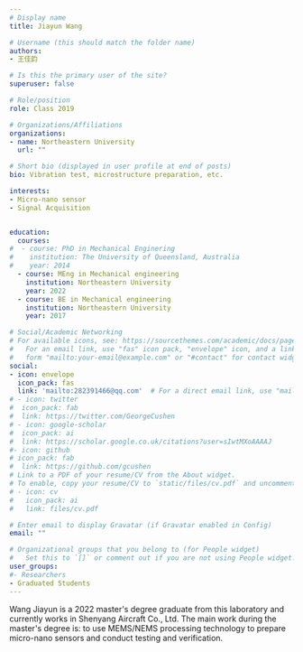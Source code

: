 ```yaml
---
# Display name
title: Jiayun Wang

# Username (this should match the folder name)
authors:
- 王佳韵

# Is this the primary user of the site?
superuser: false

# Role/position
role: Class 2019

# Organizations/Affiliations
organizations:
- name: Northeastern University
  url: ""

# Short bio (displayed in user profile at end of posts)
bio: Vibration test, microstructure preparation, etc.

interests:
- Micro-nano sensor
- Signal Acquisition


education:
  courses:
#  - course: PhD in Mechanical Enginering
#    institution: The University of Queensland, Australia
#    year: 2014
  - course: MEng in Mechanical engineering
    institution: Northeastern University
    year: 2022 
  - course: BE in Mechanical engineering
    institution: Northeastern University
    year: 2017

# Social/Academic Networking
# For available icons, see: https://sourcethemes.com/academic/docs/page-builder/#icons
#   For an email link, use "fas" icon pack, "envelope" icon, and a link in the
#   form "mailto:your-email@example.com" or "#contact" for contact widget.
social:
- icon: envelope
  icon_pack: fas
  link: 'mailto:282391466@qq.com'  # For a direct email link, use "mailto:test@example.org".
# - icon: twitter
#  icon_pack: fab
#  link: https://twitter.com/GeorgeCushen
# - icon: google-scholar
#  icon_pack: ai
#  link: https://scholar.google.co.uk/citations?user=sIwtMXoAAAAJ
#- icon: github
# icon_pack: fab
#  link: https://github.com/gcushen
# Link to a PDF of your resume/CV from the About widget.
# To enable, copy your resume/CV to `static/files/cv.pdf` and uncomment the lines below.
# - icon: cv
#   icon_pack: ai
#   link: files/cv.pdf

# Enter email to display Gravatar (if Gravatar enabled in Config)
email: ""

# Organizational groups that you belong to (for People widget)
#   Set this to `[]` or comment out if you are not using People widget.
user_groups:
#- Researchers
- Graduated Students
---
```


Wang Jiayun is a 2022 master's degree graduate from this laboratory and currently works in Shenyang Aircraft Co., Ltd. The main work during the master's degree is:  to use MEMS/NEMS processing technology to prepare micro-nano sensors and conduct testing and verification.
